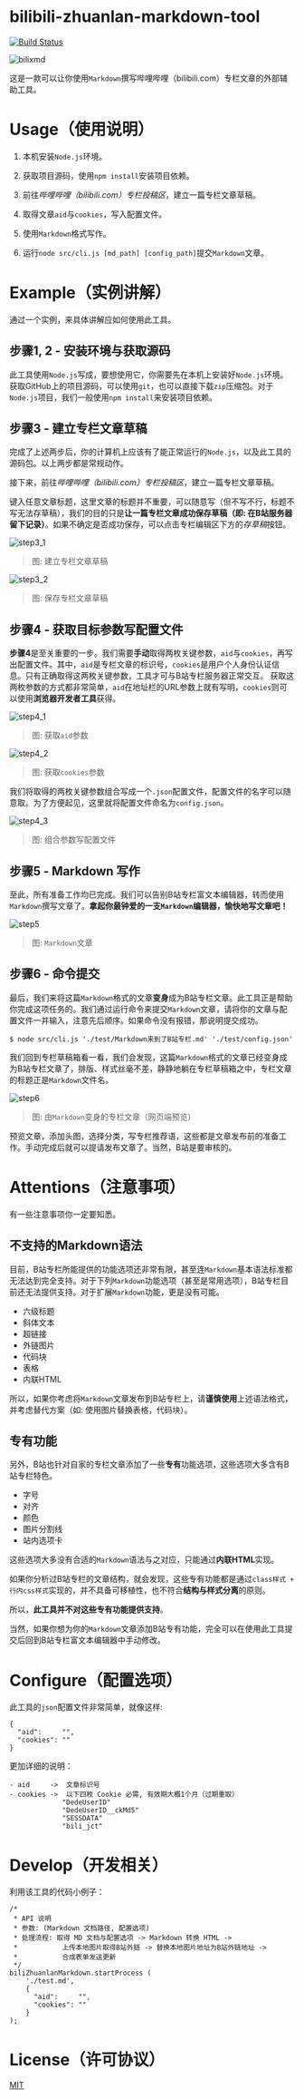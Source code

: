 # bilibili-zhuanlan-markdown-tool

[![Build Status](https://travis-ci.org/zihengCat/bilibili-zhuanlan-markdown-tool.svg?branch=master)](https://travis-ci.org/zihengCat/bilibili-zhuanlan-markdown-tool)

![bilixmd][bilixmd]

这是一款可以让你使用`Markdown`撰写哔哩哔哩（bilibili.com）专栏文章的外部辅助工具。

# Usage（使用说明）

1. 本机安装`Node.js`环境。

2. 获取项目源码，使用`npm install`安装项目依赖。

3. 前往*哔哩哔哩（bilibili.com）专栏投稿区*，建立一篇专栏文章草稿。

4. 取得文章`aid`与`cookies`，写入配置文件。

5. 使用`Markdown`格式写作。

6. 运行`node src/cli.js [md_path] [config_path]`提交`Markdown`文章。

# Example（实例讲解）

通过一个实例，来具体讲解应如何使用此工具。

## 步骤1, 2 - 安装环境与获取源码

此工具使用`Node.js`写成，要想使用它，你需要先在本机上安装好`Node.js`环境。
获取GitHub上的项目源码，可以使用`git`，也可以直接下载`zip`压缩包。对于`Node.js`项目，我们一般使用`npm install`来安装项目依赖。

## 步骤3 - 建立专栏文章草稿

完成了上述两步后，你的计算机上应该有了能正常运行的`Node.js`，以及此工具的源码包。以上两步都是常规动作。

接下来，前往*哔哩哔哩（bilibili.com）专栏投稿区*，建立一篇专栏文章草稿。

键入任意文章标题，这里文章的标题并不重要，可以随意写（但不写不行，标题不写无法存草稿），我们的目的只是**让一篇专栏文章成功保存草稿（即: 在B站服务器留下记录）**。如果不确定是否成功保存，可以点击专栏编辑区下方的*存草稿*按钮。

![step3_1][step3_1]

> 图: 建立专栏文章草稿

![step3_2][step3_2]

> 图: 保存专栏文章草稿

## 步骤4 - 获取目标参数写配置文件

**步骤4**是至关重要的一步。我们需要**手动**取得两枚关键参数，`aid`与`cookies`，再写出配置文件。其中，`aid`是专栏文章的标识号，`cookies`是用户个人身份认证信息。只有正确取得这两枚关键参数，工具才可与B站专栏服务器正常交互。
获取这两枚参数的方式都非常简单，`aid`在地址栏的URL参数上就有写明，`cookies`则可以使用**浏览器开发者工具**获得。

![step4_1][step4_1]

> 图: 获取`aid`参数

![step4_2][step4_2]

> 图: 获取`cookies`参数

我们将取得的两枚关键参数组合写成一个`.json`配置文件，配置文件的名字可以随意取。为了方便起见，这里就将配置文件命名为`config.json`。

![step4_3][step4_3]

> 图: 组合参数写配置文件

## 步骤5 - Markdown 写作

至此，所有准备工作均已完成。我们可以告别B站专栏富文本编辑器，转而使用`Markdown`撰写文章了。**拿起你最钟爱的一支`Markdown`编辑器，愉快地写文章吧！**

![step5][step5]

> 图: `Markdown`文章

## 步骤6 - 命令提交

最后，我们来将这篇`Markdown`格式的文章**变身**成为B站专栏文章。此工具正是帮助你完成这项任务的。我们通过运行命令来提交`Markdown`文章，请将你的文章与配置文件一并输入，注意先后顺序。如果命令没有报错，那说明提交成功。
```
$ node src/cli.js './test/Markdown来到了B站专栏.md' './test/config.json'
```
我们回到专栏草稿箱看一看，我们会发现，这篇`Markdown`格式的文章已经变身成为B站专栏文章了，排版、样式丝毫不差，静静地躺在专栏草稿箱之中，专栏文章的标题正是`Markdown`文件名。

![step6][step6]

> 图: 由`Markdown`变身的专栏文章（网页端预览）

预览文章，添加头图，选择分类，写专栏推荐语，这些都是文章发布前的准备工作。手动完成后就可以提请发布文章了。当然，B站是要审核的。

# Attentions（注意事项）

有一些注意事项你一定要知悉。

## 不支持的Markdown语法

目前，B站专栏所能提供的功能选项还非常有限，甚至连`Markdown`基本语法标准都无法达到完全支持。对于下列`Markdown`功能选项（甚至是常用选项），B站专栏目前还无法提供支持。对于扩展`Markdown`功能，更是没有可能。

- 六级标题
- 斜体文本
- 超链接
- 外链图片
- 代码块
- 表格
- 内联HTML

所以，如果你考虑将`Markdown`文章发布到B站专栏上，请**谨慎使用**上述语法格式，并考虑替代方案（如: 使用图片替换表格，代码块）。

## 专有功能

另外，B站也针对自家的专栏文章添加了一些**专有**功能选项，这些选项大多含有B站专栏特色。

- 字号
- 对齐
- 颜色
- 图片分割线
- 站内选项卡

这些选项大多没有合适的`Markdown`语法与之对应，只能通过**内联HTML**实现。

如果你分析过B站专栏的文章结构，就会发现，这些专有功能都是通过`class样式 + 行内css样式`实现的，并不具备可移植性，也不符合**结构与样式分离**的原则。

所以，**此工具并不对这些专有功能提供支持**。

当然，如果你想为你的`Markdown`文章添加B站专有功能，完全可以在使用此工具提交后回到B站专栏富文本编辑器中手动修改。

# Configure（配置选项）

此工具的`json`配置文件非常简单，就像这样:

```
{
  "aid":     "",
  "cookies": ""
}
```

更加详细的说明：

```
- aid     ->  文章标识号
- cookies ->  以下四枚 Cookie 必需, 有效期大概1个月（过期重取）
             "DedeUserID"
             "DedeUserID__ckMd5"
             "SESSDATA"
             "bili_jct"
```

# Develop（开发相关）

利用该工具的代码小例子：

```
/*
 * API 说明
 * 参数: (Markdown 文档路径, 配置选项)
 * 处理流程: 取得 MD 文档与配置选项 -> Markdown 转换 HTML ->
 *           上传本地图片取得B站外链 -> 替换本地图片地址为B站外链地址 ->
 *           合成表单发送更新
 */
biliZhuanlanMarkdown.startProcess (
    './test.md',
    {
      "aid":     "",
      "cookies": ""
    }
);
```

# License（许可协议）

[MIT](./LICENSE)

[bilixmd]: ./docs/bilixmd.png
[step3_1]: ./docs/step3_1.png
[step3_2]: ./docs/step3_2.png
[step4_1]: ./docs/step4_1.png
[step4_2]: ./docs/step4_2.png
[step4_3]: ./docs/step4_3.png
[step5]:   ./docs/step5.png
[step6]:   ./docs/step6.png

